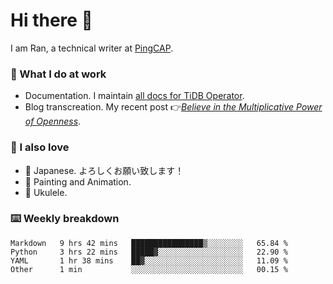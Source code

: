 # Hi there 👋

I am Ran, a technical writer at [PingCAP](https://pingcap.com/).

### 📝 What I do at work

- Documentation. I maintain [all docs for TiDB Operator](https://github.com/pingcap/docs-tidb-operator).
- Blog transcreation. My recent post 👉[*Believe in the Multiplicative Power of Openness*](https://pingcap.com/blog/believe-in-the-multiplicative-power-of-openness-open-source-community).

### 🤠 I also love

- 💬 Japanese. よろしくお願い致します！ 
- 🎨 Painting and Animation. 
- 🎸 Ukulele.

### ⌨️ Weekly breakdown

<!--START_SECTION:waka-->
```text
Markdown   9 hrs 42 mins   ████████████████▒░░░░░░░░   65.84 % 
Python     3 hrs 22 mins   █████▓░░░░░░░░░░░░░░░░░░░   22.90 % 
YAML       1 hr 38 mins    ██▓░░░░░░░░░░░░░░░░░░░░░░   11.09 % 
Other      1 min           ░░░░░░░░░░░░░░░░░░░░░░░░░   00.15 % 
```
<!--END_SECTION:waka-->
